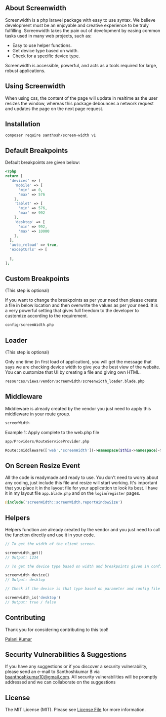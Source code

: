 ## About Screenwidth

Screenwidth is a php laravel package with easy to use syntax. We believe development must be an enjoyable and creative experience to be truly fulfilling. Screenwidth takes the pain out of development by easing common tasks used in many web projects, such as:

- Easy to use helper functions.
- Get device type based on width.
- Check for a specific device type.

Screenwidth is accessible, powerful, and acts as a tools required for large, robust applications.


## Using Screenwidth
When using css, the content of the page will update in realtime as the user resizes the window,
whereas this package debounces a network request and updates the page on the next page request.


## Installation
```
composer require santhosh/screen-width v1
```


## Default Breakpoints

Default breakpoints are given below:

```php
<?php
return [
  'devices' => [
    'mobile' => [
      'min' => 0,
      'max' => 576
    ],
    'tablet' => [
      'min' => 576,
      'max' => 992
    ],
    'desktop' => [
      'min' => 992,
      'max' => 10000
    ],
  ],
  'auto_reload' => true,
  'exceptUrls' => [
    
  ],
];
```


## Custom Breakpoints

(This step is optional)

If you want to change the breakpoints as per your need then please create a file in below location and then overwrite the values as per your need. It is a very powerful setting that gives full freedom to the developer to customize according to the requirement.

```php
config/screenWidth.php
```

## Loader

(This step is optional)

Only one time (in first load of application), you will get the message that says we are checking device width to give you the best view of the website. You can customize that UI by creating a file and giving own HTML.

```php
resources/views/vendor/screenwidth/screenwidth_loader.blade.php
```


## Middleware

Middleware is already created by the vendor you just need to apply this middleware in your route group.

```php
screenWidth
```

Example 1: Apply complete to the web.php file
```php
app/Providers/RouteServiceProvider.php

Route::middleware(['web','screenWidth'])->namespace($this->namespace)->group(base_path('routes/web.php'));
```

## On Screen Resize Event

All the code is readymade and ready to use. You don't need to worry about any coding, just include this file and resize will start working. It's important that you place it in the layout file for your application to look its best. I have it in my layout file `app.blade.php` and on the `login`/`register` pages. 

```php
@include('screenWidth::screenWidth.reportWindowSize')
```

## Helpers

Helpers function are already created by the vendor and you just need to call the function directly and use it in your code.

```php
// To get the width of the client screen.

screenwidth_get()
// Output: 1234

// To get the device type based on width and breakpoints given in config file

screenwidth_device()
// Output: desktop

// Check if the device is that type based on parameter and config file

screenwidth_is('desktop')
// Output: true / false

```



## Contributing

Thank you for considering contributing to this tool!

[Palani Kumar](https://www.instagram.com/palanikumar_45)


## Security Vulnerabilities & Suggestions

If you have any suggestions or if you discover a security vulnerability, please send an e-mail to Santhoshkumar B via [bsanthoshkumar10@gmail.com](mailto:bsanthoshkumar10@gmail.com). All security vulnerabilities will be promptly addressed and we can collaborate on the suggestions

## License

The MIT License (MIT). Please see [License File](/LICENSE.md) for more information.
